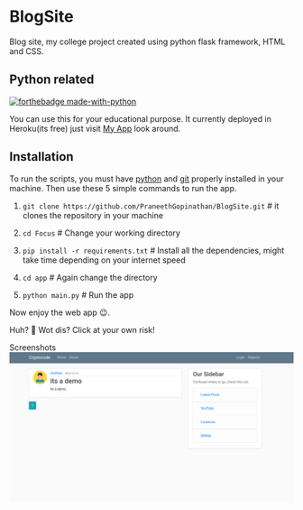 # BlogSite
Blog site, my college project created using python flask framework, HTML and CSS.

## Python related
[![forthebadge made-with-python](http://ForTheBadge.com/images/badges/made-with-python.svg)](https://www.python.org/)


You can use this for your educational purpose. It currently deployed in Heroku(its free) just visit [My App](https://mrchathan.herokuapp.com/) look around. 

## Installation


To run the scripts, you must have [python](https://www.python.org/downloads/) and [git](https://git-scm.com/downloads) properly installed in your machine. Then use these 5 simple commands to run the app.


1. `git clone https://github.com/PraneethGopinathan/BlogSite.git` # it clones the repository in your machine

2. `cd Focus` # Change your working directory

3. `pip install -r requirements.txt` # Install all the dependencies, might take time depending on your internet speed

4. `cd app` # Again change the directory

5. `python main.py` # Run the app

Now enjoy the web app 😉.


Huh? 🤨 Wot dis? Click at your own risk!

Screenshots
<img src="flaskblog/static/images/screenshot.png">


